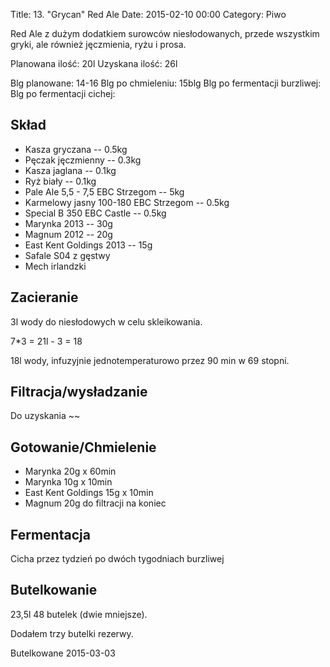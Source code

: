 Title: 13. "Grycan" Red Ale
Date: 2015-02-10 00:00
Category: Piwo



Red Ale z dużym dodatkiem surowców niesłodowanych, przede wszystkim gryki, ale również jęczmienia, ryżu i prosa.

Planowana ilość: 20l
Uzyskana ilość: 26l

Blg planowane: 14-16
Blg po chmieleniu: 15blg
Blg po fermentacji burzliwej:
Blg po fermentacji cichej:


## Skład

- Kasza gryczana -- 0.5kg
- Pęczak jęczmienny -- 0.3kg
- Kasza jaglana -- 0.1kg
- Ryż biały -- 0.1kg
- Pale Ale 5,5 - 7,5 EBC Strzegom -- 5kg
- Karmelowy jasny 100-180 EBC Strzegom -- 0.5kg
- Special B 350 EBC Castle -- 0.5kg
- Marynka 2013 -- 30g
- Magnum 2012 -- 20g
- East Kent Goldings 2013 -- 15g
- Safale S04 z gęstwy
- Mech irlandzki

## Zacieranie

3l wody do niesłodowych w celu skleikowania.

7*3 = 21l - 3 = 18

18l wody, infuzyjnie jednotemperaturowo przez 90 min w 69 stopni.

## Filtracja/wysładzanie

Do uzyskania ~~

## Gotowanie/Chmielenie

- Marynka 20g x 60min
- Marynka 10g x 10min
- East Kent Goldings 15g x 10min
- Magnum 20g do filtracji na koniec

## Fermentacja

Cicha przez tydzień po dwóch tygodniach burzliwej

## Butelkowanie

23,5l
48 butelek (dwie mniejsze).

Dodałem trzy butelki rezerwy.

Butelkowane 2015-03-03
